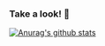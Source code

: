 ### Take a look! 👋


[![Anurag's github stats](https://github-readme-stats.vercel.app/api?LeeSeongWon=anuraghazra)](https://github.com/anuraghazra/github-readme-stats)



